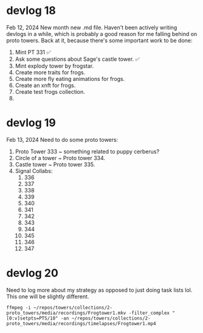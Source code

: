 # devlog 18
Feb 12, 2024
New month new .md file.
Haven't been actively writing devlogs in a while, which is probably a good reason for me falling behind on proto towers.
Back at it, because there's some important work to be done:

1. Mint PT 331 ✅
2. Ask some questions about Sage's castle tower. ✅
3. Mint explody tower by frogstar.
4. Create more traits for frogs.
5. Create more fly eating animations for frogs.
6. Create an xnft for frogs.
7. Create test frogs collection.
8. 


# devlog 19
Feb 13, 2024
Need to do some proto towers:
1. Proto Tower 333 ~ something related to puppy cerberus?
2. Circle of a tower ~ Proto tower 334.
3. Castle tower ~ Proto tower 335.
4. Signal Collabs:
    1. 336
    2. 337
    3. 338
    4. 339
    5. 340
    6. 341
    7. 342
    8. 343
    9. 344
    10. 345
    11. 346
    12. 347

# devlog 20

Need to log more about my strategy as opposed to just doing task lists lol.
This one will be slightly different.

```
ffmpeg -i ~/repos/towers/collections/2-proto_towers/media/recordings/Frogtower1.mkv -filter_complex "[0:v]setpts=PTS/10" -an ~/repos/towers/collections/2-proto_towers/media/recordings/timelapses/Frogtower1.mp4
```
